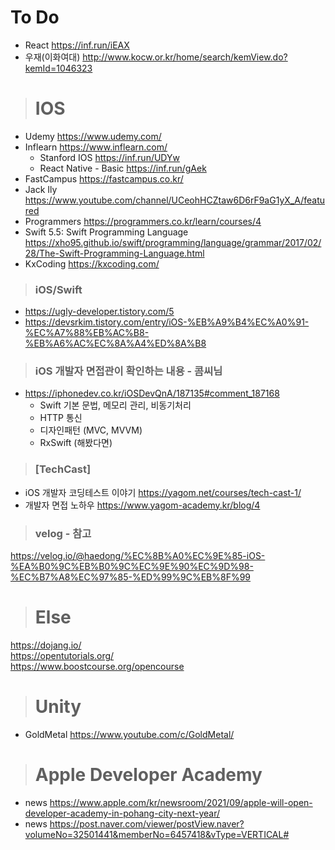 # To Do
- React https://inf.run/iEAX
- 우재(이화여대) http://www.kocw.or.kr/home/search/kemView.do?kemId=1046323

> # IOS
- Udemy https://www.udemy.com/  
- Inflearn https://www.inflearn.com/  
  - Stanford IOS https://inf.run/UDYw
  - React Native - Basic https://inf.run/gAek
- FastCampus https://fastcampus.co.kr/  
- Jack Ily https://www.youtube.com/channel/UCeohHCZtaw6D6rF9aG1yX_A/featured  
- Programmers https://programmers.co.kr/learn/courses/4
- Swift 5.5: Swift Programming Language https://xho95.github.io/swift/programming/language/grammar/2017/02/28/The-Swift-Programming-Language.html
- KxCoding https://kxcoding.com/

> ### iOS/Swift
- https://ugly-developer.tistory.com/5
- https://devsrkim.tistory.com/entry/iOS-%EB%A9%B4%EC%A0%91-%EC%A7%88%EB%AC%B8-%EB%A6%AC%EC%8A%A4%ED%8A%B8

> ### iOS 개발자 면접관이 확인하는 내용 - 콤씨님 
- https://iphonedev.co.kr/iOSDevQnA/187135#comment_187168
  - Swift 기본 문법, 메모리 관리, 비동기처리
  - HTTP 통신
  - 디자인패턴 (MVC, MVVM)
  - RxSwift (해봤다면)

> ### [TechCast]
-  iOS 개발자 코딩테스트 이야기 https://yagom.net/courses/tech-cast-1/
-  개발자 면접 노하우 https://www.yagom-academy.kr/blog/4


> ### velog - 참고
https://velog.io/@haedong/%EC%8B%A0%EC%9E%85-iOS-%EA%B0%9C%EB%B0%9C%EC%9E%90%EC%9D%98-%EC%B7%A8%EC%97%85-%ED%99%9C%EB%8F%99

> # Else
https://dojang.io/  
https://opentutorials.org/  
https://www.boostcourse.org/opencourse  

> # Unity
- GoldMetal https://www.youtube.com/c/GoldMetal/

> # Apple Developer Academy
- news https://www.apple.com/kr/newsroom/2021/09/apple-will-open-developer-academy-in-pohang-city-next-year/  
- news https://post.naver.com/viewer/postView.naver?volumeNo=32501441&memberNo=6457418&vType=VERTICAL#
